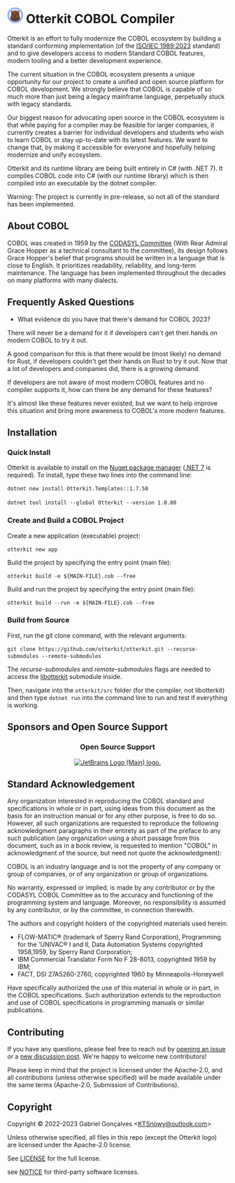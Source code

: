 # <img width="36" height="36" src="https://raw.githubusercontent.com/otterkit/otterkit/main/Assets/OtterkitIcon.png?sanitize=true&raw=true"> Otterkit COBOL Compiler

Otterkit is an effort to fully modernize the COBOL ecosystem by building a standard conforming implementation (of the [ISO/IEC 1989:2023](https://www.iso.org/standard/74527.html) standard) and to give developers access to modern Standard COBOL features, modern tooling and a better development experience.

The current situation in the COBOL ecosystem presents a unique opportunity for our project to create a unified and open source platform for COBOL development. We strongly believe that COBOL is capable of so much more than just being a legacy mainframe language, perpetually stuck with legacy standards.

Our biggest reason for advocating open source in the COBOL ecosystem is that while paying for a compiler may be feasible for larger companies, it currently creates a barrier for individual developers and students who wish to learn COBOL or stay up-to-date with its latest features. We want to change that, by making it accessible for everyone and hopefully helping modernize and unify ecosystem.

Otterkit and its runtime library are being built entirely in C# (with .NET 7). It compiles COBOL code into C# (with our runtime library) which is then compiled into an executable by the dotnet compiler.

Warning: The project is currently in pre-release, so not all of the standard has been implemented.

## About COBOL

COBOL was created in 1959 by the [CODASYL Committee](https://en.wikipedia.org/wiki/CODASYL) (With Rear Admiral Grace Hopper as a technical consultant to the committee), its design follows Grace Hopper's belief that programs should be written in a language that is close to English. It prioritizes readability, reliability, and long-term maintenance. The language has been implemented throughout the decades on many platforms with many dialects.

## Frequently Asked Questions

- What evidence do you have that there's demand for COBOL 2023?

There will never be a demand for it if developers can't get their hands on modern COBOL to try it out.

A good comparison for this is that there would be (most likely) no demand for Rust, if developers couldn't get their hands on Rust to try it out. Now that a lot of developers and companies did, there is a growing demand.

If developers are not aware of most modern COBOL features and no compiler supports it, how can there be any demand for these features?

It's almost like these features never existed, but we want to help improve this situation and bring more awareness to COBOL's more modern features.

## Installation

### Quick Install

Otterkit is available to install on the [Nuget package manager](https://www.nuget.org/packages/Otterkit/) ([.NET 7](https://dotnet.microsoft.com/en-us/download/dotnet/7.0) is required). To install, type these two lines into the command line:

```
dotnet new install Otterkit.Templates::1.7.50

dotnet tool install --global Otterkit --version 1.0.80
```

### Create and Build a COBOL Project

Create a new application (executable) project:

```
otterkit new app   
```

Build the project by specifying the entry point (main file):

```
otterkit build -e ${MAIN-FILE}.cob --free
```

Build and run the project by specifying the entry point (main file):

```
otterkit build --run -e ${MAIN-FILE}.cob --free
```

### Build from Source

First, run the git clone command, with the relevant arguments: 
```
git clone https://github.com/otterkit/otterkit.git --recurse-submodules --remote-submodules
```
The *recurse-submodules* and *remote-submodules* flags are needed to access the [libotterkit](https://github.com/otterkit/libotterkit) submodule inside.

Then, navigate into the `otterkit/src` folder (for the compiler, not libotterkit) and then type `dotnet run` into the command line to run and test if everything is working.

## Sponsors and Open Source Support

<h3 align="center">Open Source Support</h3>

<p align="center">
  <a target="_blank" href="https://www.jetbrains.com/community/opensource/">
    <img width="160" src="https://resources.jetbrains.com/storage/products/company/brand/logos/jb_beam.png" alt="JetBrains Logo (Main) logo.">
  </a>
</p>

## Standard Acknowledgement

Any organization interested in reproducing the COBOL standard and specifications in whole or in part,
using ideas from this document as the basis for an instruction manual or for any other purpose, is free
to do so. However, all such organizations are requested to reproduce the following acknowledgment
paragraphs in their entirety as part of the preface to any such publication (any organization using a
short passage from this document, such as in a book review, is requested to mention "COBOL" in
acknowledgment of the source, but need not quote the acknowledgment):

COBOL is an industry language and is not the property of any company or group of companies, or of any
organization or group of organizations.

No warranty, expressed or implied, is made by any contributor or by the CODASYL COBOL Committee
as to the accuracy and functioning of the programming system and language. Moreover, no
responsibility is assumed by any contributor, or by the committee, in connection therewith.

The authors and copyright holders of the copyrighted materials used herein:

- FLOW-MATIC® (trademark of Sperry Rand Corporation), Programming for the 'UNIVAC® I and
  II, Data Automation Systems copyrighted 1958,1959, by Sperry Rand Corporation;
- IBM Commercial Translator Form No F 28-8013, copyrighted 1959 by IBM;
- FACT, DSI 27A5260-2760, copyrighted 1960 by Minneapolis-Honeywell

Have specifically authorized the use of this material in whole or in part, in the COBOL specifications.
Such authorization extends to the reproduction and use of COBOL specifications in programming
manuals or similar publications.

## Contributing
If you have any questions, please feel free to reach out by [opening an issue](https://github.com/otterkit/otterkit/issues) or a [new discussion post](https://github.com/orgs/otterkit/discussions). We're happy to welcome new contributors!

Please keep in mind that the project is licensed under the Apache-2.0, and all contributions (unless otherwise specified) will be made available under the same terms (Apache-2.0, Submission of Contributions).

## Copyright 
Copyright © 2022-2023 Gabriel Gonçalves &lt;KTSnowy@outlook.com&gt;

Unless otherwise specified, all files in this repo (except the Otterkit logo) are licensed under the Apache-2.0 license.

See [LICENSE](https://github.com/otterkit/otterkit/blob/main/LICENSE) for the full license.

see [NOTICE](https://github.com/otterkit/otterkit/blob/main/NOTICE) for third-party software licenses.
